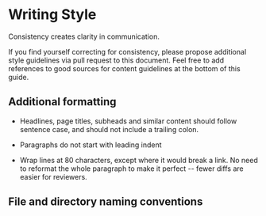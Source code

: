 # Writing Style

Consistency creates clarity in communication.

If you find yourself correcting for consistency, please propose additional style guidelines via pull request to this document. Feel free to add references to good sources for content guidelines at the bottom of this guide.

## Additional formatting 

- Headlines, page titles, subheads and similar content should follow sentence case, and should not include a trailing colon.

- Paragraphs do not start with leading indent

- Wrap lines at 80 characters, except where it would break a link. No need to reformat the whole paragraph to make it perfect -- fewer diffs are easier for reviewers.

## File and directory naming conventions